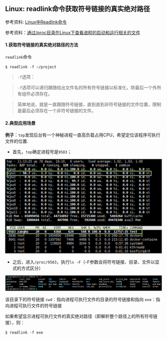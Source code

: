 ## Linux: readlink命令获取符号链接的真实绝对路径

参考资料: [Linux中Readlink命令](https://www.cnblogs.com/liqinggai/articles/9577427.html)

参考资料：[通过/proc目录在Linux下查看进程的启动和运行相关的文件](https://blog.csdn.net/csCrazybing/article/details/79792662)

#### 1.获取符号链接的真实绝对路径的方法

`readlink`命令

```shell
$ readlink -f ~/project
```

>`-f`选项：

>`-f`选项可以递归跟随给出文件名的所有符号链接以标准化，除最后一个外所有组件必须存在。

>简单地说，就是一直跟随符号链接，直到直到非符号链接的文件位置，限制是最后必须存在一个非符号链接的文件。

#### 2.典型应用场景

**例子**：`top`发现后台有一个神秘进程一直高负载占用CPU，希望定位该程序可执行文件的位置.

* 首先，`top`确定进程号是`9583`；

![](/assets/lin046_01_1.PNG)

* 之后，进入`/proc/9583`，执行`ls -F`（-F参数会将符号链接、目录、文件以显式的方式区分）

![](/assets/lin046_02.PNG)

该目录下的符号链接
`cwd`：指向进程可执行文件的目录的符号链接和指向
`exe`：指向进程可执行文件的符号链接

如果希望显示进程可执行文件的真实绝对路径（即解析整个路径上的所有符号链接），则：

```shell
$ readlink -f exe
```


